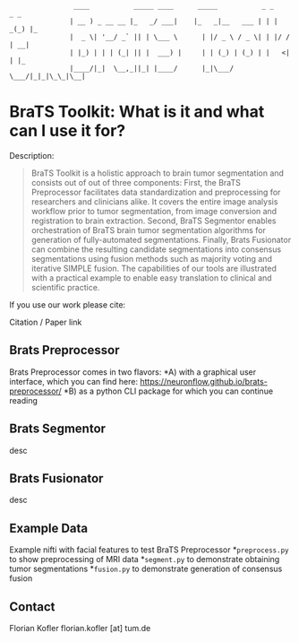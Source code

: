                     ____           _____ ____      _____           _ _    _ _   
                   | __ ) _ __ __ |_   _/ ___|    |_   _|__   ___ | | | _(_) |_ 
                   |  _ \| '__/ _` || | \___ \      | |/ _ \ / _ \| | |/ / | __|
                   | |_) | | | (_| || |  ___) |     | | (_) | (_) | |   <| | |_ 
                   |____/|_|  \__,_||_| |____/      |_|\___/ \___/|_|_|\_\_|\__|
                                                                                
# BraTS Toolkit: What is it and what can I use it for?
Description:
>BraTS Toolkit is a holistic approach to brain tumor segmentation and consists out of out of three components:
    First, the BraTS Preprocessor facilitates data standardization and preprocessing for researchers and clinicians alike. It covers the entire image analysis workflow prior to tumor segmentation, from image conversion and registration to brain extraction. Second, BraTS Segmentor enables orchestration of BraTS brain tumor segmentation algorithms for generation of fully-automated segmentations. Finally, Brats Fusionator can combine the resulting candidate segmentations into consensus segmentations using fusion methods such as majority voting and iterative SIMPLE fusion. The capabilities of our tools are illustrated with a practical example to enable easy translation to clinical and scientific practice.

If you use our work please cite:

Citation / Paper link

## Brats Preprocessor
Brats Preprocessor comes in two flavors:
*A) with a graphical user interface, which you can find here: https://neuronflow.github.io/brats-preprocessor/
*B) as a python CLI package for which you can continue reading

## Brats Segmentor
desc   

## Brats Fusionator
desc

## Example Data
Example nifti with facial features to test BraTS Preprocessor
*`preprocess.py` to show preprocessing of MRI data
*`segment.py` to demonstrate obtaining tumor segmentations
*`fusion.py` to demonstrate generation of consensus fusion


## Contact
Florian Kofler
florian.kofler [at] tum.de



    

